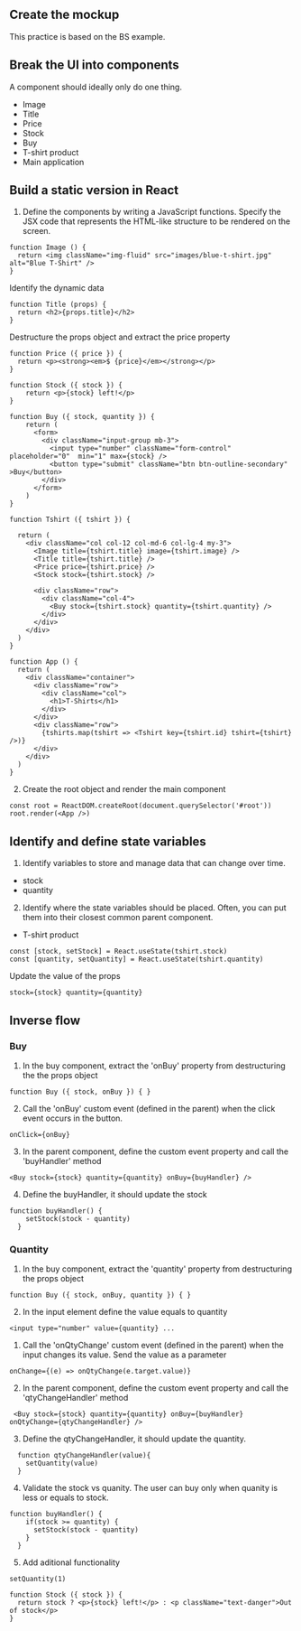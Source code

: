 ## Create the mockup
This practice is based on the BS example. 

## Break the UI into components
A component should ideally only do one thing.
- Image
- Title
- Price
- Stock
- Buy
- T-shirt product
- Main application

## Build a static version in React
1. Define the components by writing a JavaScript functions. Specify the JSX code that represents the HTML-like structure to be rendered on the screen.
```
function Image () {
  return <img className="img-fluid" src="images/blue-t-shirt.jpg" alt="Blue T-Shirt" />
}
```

Identify the dynamic data
```
function Title (props) {
  return <h2>{props.title}</h2>
}
```

Destructure the props object and extract the price property
```
function Price ({ price }) {
  return <p><strong><em>$ {price}</em></strong></p>
}
```

```
function Stock ({ stock }) {
    return <p>{stock} left!</p>
}
```

```
function Buy ({ stock, quantity }) {
    return (
      <form>
        <div className="input-group mb-3">
          <input type="number" className="form-control" placeholder="0"  min="1" max={stock} />
          <button type="submit" className="btn btn-outline-secondary" >Buy</button>
        </div>
      </form>
    )
}
```

```
function Tshirt ({ tshirt }) {
 
  return (
    <div className="col col-12 col-md-6 col-lg-4 my-3">
      <Image title={tshirt.title} image={tshirt.image} />
      <Title title={tshirt.title} />
      <Price price={tshirt.price} />
      <Stock stock={tshirt.stock} />

      <div className="row">
        <div className="col-4">
          <Buy stock={tshirt.stock} quantity={tshirt.quantity} />
        </div>
      </div>
    </div>
  )
}
```

```
function App () {
  return ( 
    <div className="container">
      <div className="row">
        <div className="col">
          <h1>T-Shirts</h1>
        </div>
      </div>
      <div className="row">
        {tshirts.map(tshirt => <Tshirt key={tshirt.id} tshirt={tshirt} />)}
      </div>
    </div>
  )
}

```

2. Create the root object and render the main component
```
const root = ReactDOM.createRoot(document.querySelector('#root'))
root.render(<App />)
```

## Identify and define state variables

1. Identify variables to store and manage data that can change over time.
- stock
- quantity

2. Identify where the state variables should be placed. Often, you can put them into their closest common parent component.
- T-shirt product

```
const [stock, setStock] = React.useState(tshirt.stock)
const [quantity, setQuantity] = React.useState(tshirt.quantity)
```

Update the value of the props 
```
stock={stock} quantity={quantity}
```

## Inverse flow
### Buy

1. In the buy component, extract the 'onBuy' property from destructuring the the props object
```
function Buy ({ stock, onBuy }) { }
```
2. Call the 'onBuy' custom event (defined in the parent) when the click event occurs in the button.
```
onClick={onBuy}
```

3. In the parent component, define the custom event property and call the 'buyHandler' method
```
<Buy stock={stock} quantity={quantity} onBuy={buyHandler} />
```

4. Define the buyHandler, it should update the stock
```
function buyHandler() {
    setStock(stock - quantity)
  }
```

### Quantity

1. In the buy component, extract the 'quantity' property from destructuring  the props object
```
function Buy ({ stock, onBuy, quantity }) { }
```
2. In the input element define the value equals to quantity
```
<input type="number" value={quantity} ...
```

1. Call the 'onQtyChange' custom event (defined in the parent) when the input changes its value. Send the value as a parameter 
```
onChange={(e) => onQtyChange(e.target.value)}
```

2. In the parent component, define the custom event property and call the 'qtyChangeHandler' method
```
 <Buy stock={stock} quantity={quantity} onBuy={buyHandler} onQtyChange={qtyChangeHandler} />
```

3. Define the qtyChangeHandler, it should update the quantity.
```
  function qtyChangeHandler(value){
    setQuantity(value)
  }
```
4. Validate the stock vs quanity. The user can buy only when quanity is less or equals to stock.
```
function buyHandler() {
    if(stock >= quantity) {
      setStock(stock - quantity)
    }
  }
```
5. Add aditional functionality
```
setQuantity(1)
```
```
function Stock ({ stock }) {
  return stock ? <p>{stock} left!</p> : <p className="text-danger">Out of stock</p>
}
```


